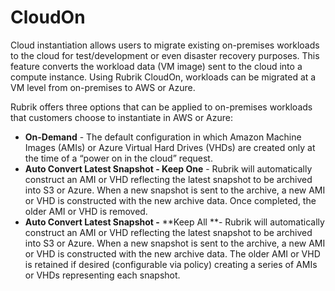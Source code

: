 # CloudOn

Cloud instantiation allows users to migrate existing on-premises workloads to the cloud for test/development or even disaster recovery purposes. This feature converts the workload data (VM image) sent to the cloud into a compute instance. Using Rubrik CloudOn, workloads can be migrated at a VM level from on-premises to AWS or Azure. 

Rubrik offers three options that can be applied to on-premises workloads that customers choose to instantiate in AWS or Azure:



*   **On-Demand** - The default configuration in which Amazon Machine Images (AMIs) or Azure Virtual Hard Drives (VHDs) are created only at the time of a “power on in the cloud” request.
*   **Auto Convert Latest Snapshot - Keep One** - Rubrik will automatically construct an AMI or VHD reflecting the latest snapshot to be archived into S3 or Azure. When a new snapshot is sent to the archive, a new AMI or VHD is constructed with the new archive data. Once completed, the older AMI or VHD is removed.
*   **Auto Convert Latest Snapshot -** **Keep All **- Rubrik will automatically construct an AMI or VHD reflecting the latest snapshot to be archived into S3 or Azure. When a new snapshot is sent to the archive, a new AMI or VHD is constructed with the new archive data. The older AMI or VHD is retained if desired (configurable via policy) creating a series of AMIs or VHDs representing each snapshot.